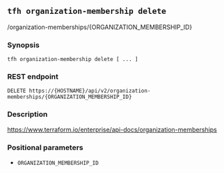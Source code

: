 ## `tfh organization-membership delete`

/organization-memberships/{ORGANIZATION_MEMBERSHIP_ID}

### Synopsis

    tfh organization-membership delete [ ... ]

### REST endpoint

    DELETE https://{HOSTNAME}/api/v2/organization-memberships/{ORGANIZATION_MEMBERSHIP_ID}

### Description

https://www.terraform.io/enterprise/api-docs/organization-memberships

### Positional parameters

* `ORGANIZATION_MEMBERSHIP_ID`

